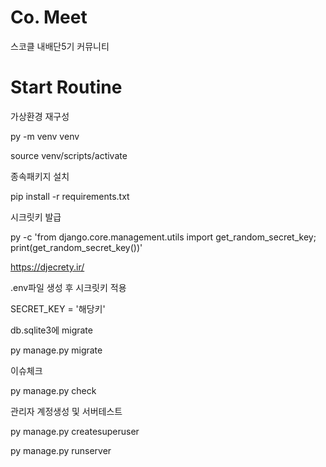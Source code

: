 # Co. Meet

스코클 내배단5기 커뮤니티

# Start Routine

가상환경 재구성

py -m venv venv

source venv/scripts/activate

종속패키지 설치

pip install -r requirements.txt

시크릿키 발급

py -c 'from django.core.management.utils import get_random_secret_key; print(get_random_secret_key())'

https://djecrety.ir/

.env파일 생성 후 시크릿키 적용

SECRET_KEY = '해당키'

db.sqlite3에 migrate

py manage.py migrate

이슈체크

py manage.py check

관리자 계정생성 및 서버테스트

py manage.py createsuperuser

py manage.py runserver
